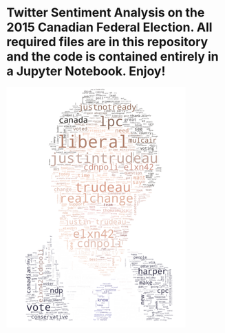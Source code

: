 # Twitter Sentiment Analysis on the 2015 Canadian Federal Election. All required files are in this repository and the code is contained entirely in a Jupyter Notebook. Enjoy!

![alt text](https://github.com/ZainNasrullah/TwitterSentimentAnalysis/blob/master/trudeau_cloud.PNG "Liberal Word Cloud")
